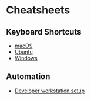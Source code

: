 # Cheatsheets

## Keyboard Shortcuts

- [macOS](./macos-keyboard-shortcuts.md)
- [Ubuntu](ubuntu-keyboard-shortcuts.md)
- [Windows](./windows-keyboard-shortcuts.md)

## Automation

- [Developer workstation setup](./developer-workstation-setup.md)
